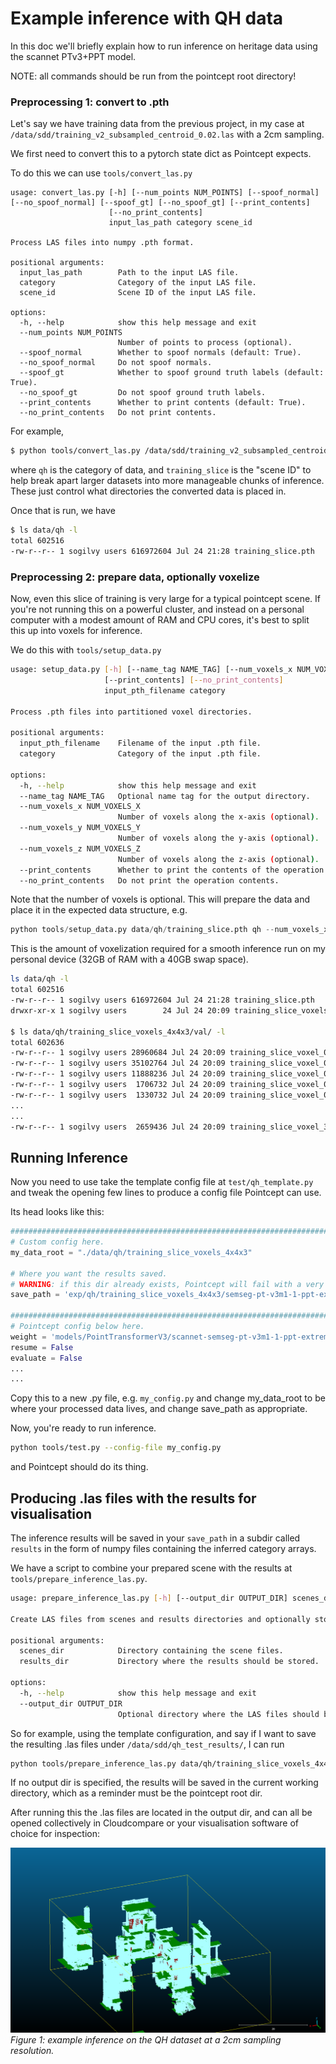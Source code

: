 # Example inference with QH data

In this doc we'll briefly explain how to run inference on heritage data using the scannet PTv3+PPT model.

NOTE: all commands should be run from the pointcept root directory!

### Preprocessing 1: convert to .pth

Let's say we have training data from the previous project, in my case at `/data/sdd/training_v2_subsampled_centroid_0.02.las` with a 2cm sampling.

We first need to convert this to a pytorch state dict as Pointcept expects.

To do this we can use `tools/convert_las.py`

```
usage: convert_las.py [-h] [--num_points NUM_POINTS] [--spoof_normal] [--no_spoof_normal] [--spoof_gt] [--no_spoof_gt] [--print_contents]
                      [--no_print_contents]
                      input_las_path category scene_id

Process LAS files into numpy .pth format.

positional arguments:
  input_las_path        Path to the input LAS file.
  category              Category of the input LAS file.
  scene_id              Scene ID of the input LAS file.

options:
  -h, --help            show this help message and exit
  --num_points NUM_POINTS
                        Number of points to process (optional).
  --spoof_normal        Whether to spoof normals (default: True).
  --no_spoof_normal     Do not spoof normals.
  --spoof_gt            Whether to spoof ground truth labels (default: True).
  --no_spoof_gt         Do not spoof ground truth labels.
  --print_contents      Whether to print contents (default: True).
  --no_print_contents   Do not print contents.
```

For example,

```bash
$ python tools/convert_las.py /data/sdd/training_v2_subsampled_centroid_0.02.las qh training_slice
```

where `qh` is the category of data, and `training_slice` is the "scene ID" to help break apart larger datasets into more manageable chunks of inference. These just control what directories the converted data is placed in.

Once that is run, we have

```bash
$ ls data/qh -l
total 602516
-rw-r--r-- 1 sogilvy users 616972604 Jul 24 21:28 training_slice.pth
```

### Preprocessing 2: prepare data, optionally voxelize

Now, even this slice of training is very large for a typical pointcept scene. If you're not running this on a powerful cluster, and instead on a personal computer with a modest amount of RAM and CPU cores, it's best to split this up into voxels for inference.

We do this with `tools/setup_data.py`

```bash
usage: setup_data.py [-h] [--name_tag NAME_TAG] [--num_voxels_x NUM_VOXELS_X] [--num_voxels_y NUM_VOXELS_Y] [--num_voxels_z NUM_VOXELS_Z]
                     [--print_contents] [--no_print_contents]
                     input_pth_filename category

Process .pth files into partitioned voxel directories.

positional arguments:
  input_pth_filename    Filename of the input .pth file.
  category              Category of the input .pth file.

options:
  -h, --help            show this help message and exit
  --name_tag NAME_TAG   Optional name tag for the output directory.
  --num_voxels_x NUM_VOXELS_X
                        Number of voxels along the x-axis (optional).
  --num_voxels_y NUM_VOXELS_Y
                        Number of voxels along the y-axis (optional).
  --num_voxels_z NUM_VOXELS_Z
                        Number of voxels along the z-axis (optional).
  --print_contents      Whether to print the contents of the operation (default: True).
  --no_print_contents   Do not print the operation contents.
```

Note that the number of voxels is optional. This will prepare the data and place it in the expected data structure, e.g.

```python
python tools/setup_data.py data/qh/training_slice.pth qh --num_voxels_x 4 --num_voxels_y 4 --num_voxels_z 3
```

This is the amount of voxelization required for a smooth inference run on my personal device (32GB of RAM with a 40GB swap space).

```bash
ls data/qh -l
total 602516
-rw-r--r-- 1 sogilvy users 616972604 Jul 24 21:28 training_slice.pth
drwxr-xr-x 1 sogilvy users        24 Jul 24 20:09 training_slice_voxels_4x4x3

$ ls data/qh/training_slice_voxels_4x4x3/val/ -l
total 602636
-rw-r--r-- 1 sogilvy users 28960684 Jul 24 20:09 training_slice_voxel_0_1_0.pth
-rw-r--r-- 1 sogilvy users 35102764 Jul 24 20:09 training_slice_voxel_0_1_1.pth
-rw-r--r-- 1 sogilvy users 11888236 Jul 24 20:09 training_slice_voxel_0_1_2.pth
-rw-r--r-- 1 sogilvy users  1706732 Jul 24 20:09 training_slice_voxel_0_2_0.pth
-rw-r--r-- 1 sogilvy users  1330732 Jul 24 20:09 training_slice_voxel_0_2_1.pth
...
...
-rw-r--r-- 1 sogilvy users  2659436 Jul 24 20:09 training_slice_voxel_3_3_0.pth
```

## Running Inference

Now you need to use take the template config file at `test/qh_template.py` and tweak the opening few lines
to produce a config file Pointcept can use.

Its head looks like this:

```python
###############################################################################################
# Custom config here.
my_data_root = "./data/qh/training_slice_voxels_4x4x3"

# Where you want the results saved.
# WARNING: if this dir already exists, Pointcept will fail with a very esoteric error!
save_path = 'exp/qh/training_slice_voxels_4x4x3/semseg-pt-v3m1-1-ppt-extreme'

###############################################################################################
# Pointcept config below here.
weight = 'models/PointTransformerV3/scannet-semseg-pt-v3m1-1-ppt-extreme/model/model_best.pth'
resume = False
evaluate = False
...
...
```

Copy this to a new .py file, e.g. `my_config.py` and change my_data_root to be where your processed data lives, and change save_path as appropriate.

Now, you're ready to run inference.

```bash
python tools/test.py --config-file my_config.py
```

and Pointcept should do its thing.

## Producing .las files with the results for visualisation

The inference results will be saved in your `save_path` in a subdir called `results` in the form of numpy files containing the inferred category arrays.

We have a script to combine your prepared scene with the results at `tools/prepare_inference_las.py`.

```bash
usage: prepare_inference_las.py [-h] [--output_dir OUTPUT_DIR] scenes_dir results_dir

Create LAS files from scenes and results directories and optionally store them in a specified output directory.

positional arguments:
  scenes_dir            Directory containing the scene files.
  results_dir           Directory where the results should be stored.

options:
  -h, --help            show this help message and exit
  --output_dir OUTPUT_DIR
                        Optional directory where the LAS files should be output.
```

So for example, using the template configuration, and say if I want to save the resulting .las files under `/data/sdd/qh_test_results/`, I can run

```bash
python tools/prepare_inference_las.py data/qh/training_slice_voxels_4x4x3/val exp/qh/training_slice_voxels_4x4x3/semseg-pt-v3m1-1-ppt-extreme/result --output_dir=/data/sdd/qh_test_results/
```

If no output dir is specified, the results will be saved in the current working directory, which as a reminder must be the pointcept root dir.

After running this the .las files are located in the output dir, and can all be opened collectively in Cloudcompare or your visualisation software of choice for inspection:

![Example inference](docs/eg_scannet_inference_qh.png)
*Figure 1: example inference on the QH dataset at a 2cm sampling resolution.*
